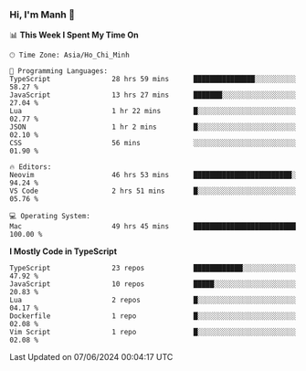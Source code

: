 ### Hi, I'm Manh 👋

<!--START_SECTION:waka-->
📊 **This Week I Spent My Time On** 

```text
🕑︎ Time Zone: Asia/Ho_Chi_Minh

💬 Programming Languages: 
TypeScript               28 hrs 59 mins      ███████████████░░░░░░░░░░   58.27 % 
JavaScript               13 hrs 27 mins      ███████░░░░░░░░░░░░░░░░░░   27.04 % 
Lua                      1 hr 22 mins        █░░░░░░░░░░░░░░░░░░░░░░░░   02.77 % 
JSON                     1 hr 2 mins         █░░░░░░░░░░░░░░░░░░░░░░░░   02.10 % 
CSS                      56 mins             ░░░░░░░░░░░░░░░░░░░░░░░░░   01.90 % 

🔥 Editors: 
Neovim                   46 hrs 53 mins      ████████████████████████░   94.24 % 
VS Code                  2 hrs 51 mins       █░░░░░░░░░░░░░░░░░░░░░░░░   05.76 % 

💻 Operating System: 
Mac                      49 hrs 45 mins      █████████████████████████   100.00 % 
```

**I Mostly Code in TypeScript** 

```text
TypeScript               23 repos            ████████████░░░░░░░░░░░░░   47.92 % 
JavaScript               10 repos            █████░░░░░░░░░░░░░░░░░░░░   20.83 % 
Lua                      2 repos             █░░░░░░░░░░░░░░░░░░░░░░░░   04.17 % 
Dockerfile               1 repo              █░░░░░░░░░░░░░░░░░░░░░░░░   02.08 % 
Vim Script               1 repo              █░░░░░░░░░░░░░░░░░░░░░░░░   02.08 % 
```




 Last Updated on 07/06/2024 00:04:17 UTC
<!--END_SECTION:waka-->
